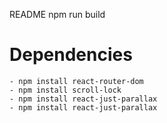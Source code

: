README
npm run build

# Dependencies

    - npm install react-router-dom
    - npm install scroll-lock
    - npm install react-just-parallax
    - npm install react-just-parallax
